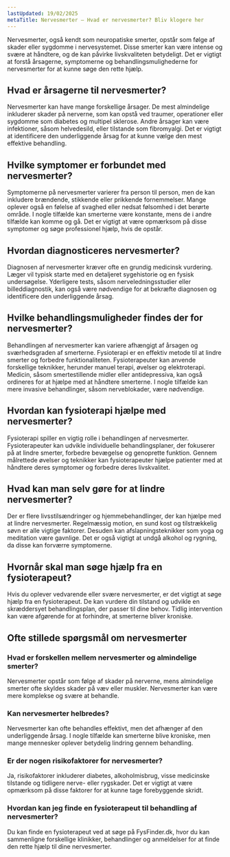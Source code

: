 ```yaml
---
lastUpdated: 19/02/2025
metaTitle: Nervesmerter – Hvad er nervesmerter? Bliv klogere her
---
```


Nervesmerter, også kendt som neuropatiske smerter, opstår som følge af skader eller sygdomme i nervesystemet. Disse smerter kan være intense og svære at håndtere, og de kan påvirke livskvaliteten betydeligt. Det er vigtigt at forstå årsagerne, symptomerne og behandlingsmulighederne for nervesmerter for at kunne søge den rette hjælp.

## Hvad er årsagerne til nervesmerter?

Nervesmerter kan have mange forskellige årsager. De mest almindelige inkluderer skader på nerverne, som kan opstå ved traumer, operationer eller sygdomme som diabetes og multipel sklerose. Andre årsager kan være infektioner, såsom helvedesild, eller tilstande som fibromyalgi. Det er vigtigt at identificere den underliggende årsag for at kunne vælge den mest effektive behandling.

## Hvilke symptomer er forbundet med nervesmerter?

Symptomerne på nervesmerter varierer fra person til person, men de kan inkludere brændende, stikkende eller prikkende fornemmelser. Mange oplever også en følelse af svaghed eller nedsat følsomhed i det berørte område. I nogle tilfælde kan smerterne være konstante, mens de i andre tilfælde kan komme og gå. Det er vigtigt at være opmærksom på disse symptomer og søge professionel hjælp, hvis de opstår.

## Hvordan diagnosticeres nervesmerter?

Diagnosen af nervesmerter kræver ofte en grundig medicinsk vurdering. Læger vil typisk starte med en detaljeret sygehistorie og en fysisk undersøgelse. Yderligere tests, såsom nerveledningsstudier eller billeddiagnostik, kan også være nødvendige for at bekræfte diagnosen og identificere den underliggende årsag.

## Hvilke behandlingsmuligheder findes der for nervesmerter?

Behandlingen af nervesmerter kan variere afhængigt af årsagen og sværhedsgraden af smerterne. Fysioterapi er en effektiv metode til at lindre smerter og forbedre funktionaliteten. Fysioterapeuter kan anvende forskellige teknikker, herunder manuel terapi, øvelser og elektroterapi. Medicin, såsom smertestillende midler eller antidepressiva, kan også ordineres for at hjælpe med at håndtere smerterne. I nogle tilfælde kan mere invasive behandlinger, såsom nerveblokader, være nødvendige.

## Hvordan kan fysioterapi hjælpe med nervesmerter?

Fysioterapi spiller en vigtig rolle i behandlingen af nervesmerter. Fysioterapeuter kan udvikle individuelle behandlingsplaner, der fokuserer på at lindre smerter, forbedre bevægelse og genoprette funktion. Gennem målrettede øvelser og teknikker kan fysioterapeuter hjælpe patienter med at håndtere deres symptomer og forbedre deres livskvalitet.

## Hvad kan man selv gøre for at lindre nervesmerter?

Der er flere livsstilsændringer og hjemmebehandlinger, der kan hjælpe med at lindre nervesmerter. Regelmæssig motion, en sund kost og tilstrækkelig søvn er alle vigtige faktorer. Desuden kan afslapningsteknikker som yoga og meditation være gavnlige. Det er også vigtigt at undgå alkohol og rygning, da disse kan forværre symptomerne.

## Hvornår skal man søge hjælp fra en fysioterapeut?

Hvis du oplever vedvarende eller svære nervesmerter, er det vigtigt at søge hjælp fra en fysioterapeut. De kan vurdere din tilstand og udvikle en skræddersyet behandlingsplan, der passer til dine behov. Tidlig intervention kan være afgørende for at forhindre, at smerterne bliver kroniske.

## Ofte stillede spørgsmål om nervesmerter

### Hvad er forskellen mellem nervesmerter og almindelige smerter?

Nervesmerter opstår som følge af skader på nerverne, mens almindelige smerter ofte skyldes skader på væv eller muskler. Nervesmerter kan være mere komplekse og svære at behandle.

### Kan nervesmerter helbredes?

Nervesmerter kan ofte behandles effektivt, men det afhænger af den underliggende årsag. I nogle tilfælde kan smerterne blive kroniske, men mange mennesker oplever betydelig lindring gennem behandling.

### Er der nogen risikofaktorer for nervesmerter?

Ja, risikofaktorer inkluderer diabetes, alkoholmisbrug, visse medicinske tilstande og tidligere nerve- eller rygskader. Det er vigtigt at være opmærksom på disse faktorer for at kunne tage forebyggende skridt.

### Hvordan kan jeg finde en fysioterapeut til behandling af nervesmerter?

Du kan finde en fysioterapeut ved at søge på FysFinder.dk, hvor du kan sammenligne forskellige klinikker, behandlinger og anmeldelser for at finde den rette hjælp til dine nervesmerter.

